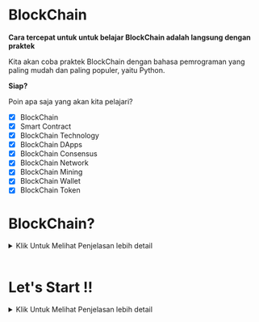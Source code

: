 # BlockChain
**Cara tercepat untuk untuk belajar BlockChain adalah langsung dengan praktek**

Kita akan coba praktek BlockChain dengan bahasa pemrograman yang paling mudah dan paling populer, yaitu Python.

**Siap?**

Poin apa saja yang akan kita pelajari?
- [x] BlockChain
- [x] Smart Contract
- [x] BlockChain Technology
- [x] BlockChain DApps
- [x] BlockChain Consensus
- [x] BlockChain Network
- [x] BlockChain Mining
- [x] BlockChain Wallet
- [x] BlockChain Token

# BlockChain?
<details>
<summary>
    Klik Untuk Melihat Penjelasan lebih detail
</summary>

### Apa itu Blockchain?

BlockChain adalah teknologi buku besar terdistribusi dan terdesentrallisasi yang mencatat transaksi dengan cara yang aman dan transparan. Setiap blok dalam rantai berisi hash kriptografi dari blok sebelumny, stempel waktu, dan data transaksi. Struktur ini memastikan integritas dan ketidakubahan data.

### Fitur Utama Blockchain

- **Desentralisasii** : Data tidak disimpan di lokasi pusat tetapi didistribusikan di seluruh jaringan Komputer.
- **Transparansi** : Semua peserta dalam jaringan dapat melihat transaksi yang tercatat di block chain.
- **Ketidakubahan** : Setelah blok ditambahkan ke blockchain. Tidak dapat diubahh ataupun dihapus.
- **Keamanan** : Penggunaan hash Kriptografi dan mekanisme konsensus membuat BlockChain sangat aman terhadap manipulasi dan penipuan.

### Bagaimana Blockchain Bekerja ?
- **Transaksi** : Pengguna memulai transaksi.
- **Verifikasi** : Transaksi diverifikasi oleh peserta jaringan.
- **Pembuatan Blok** : Setelah diverifikasi, transaksi dikelompokkan dengan transaksi lain ke dalam blok.
- **Konsensus** : Jaringan mencapai konsensus tentang validitas blok.
- **Penambahan Rantai** : Blok ditambahkan ke blockchain, dan transaksi tercatat secara permanen.

### Jenis Blockchain
- **Blockchain Publik** : Terbuka untuk semua orang, tanpa batasan siapa yang dapat berpartisipasi.
- **Blockchain Pribadi** : Terbatas untuk  sekelompok peserta tertentu.
- **Blockchain Konsorsium** : Model hibrida di mana sekelompook organisasi mengontrol jaringan.

### Kasus Penggunaan Blockchain
- **Kriptokurensi** : Bitcoin, Ethereum,  dll.
- **Manajemen Rantai Pasokan** : Pelacakan barang dari asal ke tujuan.
- **Verifikasi Identitas** : Manajemen identitas yang aman dan terdesentralisasi.
- **Sistem Pemungutan Suara** : Proses pemungutan suara yang aman dan transparan.
- **Kontrak Cerdas** : Eksekusi otomatis kontrak berdasarkan kondisi yang telah ditentukan.

### Link untuk lebih detail tentang Crpyto
- [Dokumentasi Python Resmi](https://docs.python.org/3/)
- [Dokumentasi Ethereum](https://ethereum.org/en/developers/docs/)
- [Blockchain di Berkeley](https://blockchain.berkeley.edu/)
- [Kursus Blockchain di Coursera](https://www.coursera.org/courses?query=blockchain)

</details>
<br>

# Let's Start !!

<details>
<summary>
    Klik Untuk Melihat Penjelasan lebih detail
</summary>

<br>

Sebelum itu aku ingin kalian untuk menginstall beberapa library python terlebih dahulu

``pip install Flask `` dan ``pip install requests ``,
``pip install hashlib`` ini dapat kalian install melalui command prompt jika kalian sudah selesai menginstall libraryny, maari kita mulai


## Step 1. Membangun Blockchain

<p>Buka text editor ataupun IDE yang kalian suka, Disini saya memakai Visual Studio Code (VSCode), Buat file baru dengan nama </p>

```blockchain.py``` 

### Perwakilan tentang Blockchain

Kita akan membuat sebuah **Blockchain** class yang konstruktorny membuat daftar kosong awal (untuk menyimpan blockchain) dan kelas lainnya untuk menyimpan transaksi, 
Ini adalah kodingan blueprint untuk class ``blockchain.py`` <br>

```python
class Blockchain(object):
    def __init__(self):
        self.chain = []
        self.current_transactions = []
        
    def new_block(self):
        # Menambahkan sebuah blok baru dan menambahkanny ke rantai
        pass
    
    def new_transaction(self):
        # Menambahkan beberapa transaksi baru ke list transaksi
        pass
    
    @staticmethod
    def hash(block):
        # Hashes a Block
        pass

    @property
    def last_block(self):
        # Returns the last Block in the chain
        pass
```

``Blockchain``
class bertanggung jawab untuk mengontrol rantai, dimana akan menyimpan transaksi dan beberapa metode untuk menambahkan blok baru ke rantai, 

**Seperti apa block itu terlihat sih?**

<p>Setiap blok memiliki indeks, stempel waktu, daftar transaksi , bukti, dan hash dari blok sebelumnya. Berikut ini contoh tampilan satu blok : </p>


```bash
block = {
    'index': 1,
    'timestamp': 1506057125.900785,
    'transactions': [
        {
            'sender': "8527147fe1f5426f9dd545de4b27ee00",
            'recipient': "a77f5cdfa2934df3954a5c7c7da5df1f",
            'amount': 5,
        }
    ],
    'proof': 324984774000,
    'previous_hash': "2cf24dba5fb0a30e26e83b2ac5b9e29e1b161e5c1fa7425e73043362938b9824"
}
```
Pada titik ini, gagasan tentang rantai seharusnya sudah jelas setiap blok baru berisi hash dari blok sebelumny. **Hal ini penting karena hal inilah yang membuat blockchain tidak dapat diubah. :** Jika penyerang merusak Blok sebelumny dalam rantai, maka semua blok berikutnya akan berisi hash yang salah. jadi blockchain tidak dapat diubah.

*Apakah ini masuk akal? jika tidak silahkan untuk kalian pahamin dulu mksduny ide inti dari sistem blockchain ini.*

Kita memerlukan cara untuk menambahkan transaksi ke blok.

``new_transaction()`` method bertanggung jawab untuk hal ini, dan itu cukup mudah

```python
class Blockchain(object):
    ...
    
    def new_transaction(self, sender, recipient, amount):
        """
        Membuat transaksi baru untuk masuk ke blok tambang berikutnya
        :param sender: <str> Alamat Pengirim
        :param recipient: <str> Alamat Penerima
        :param amount: <int> Jumlah
        :return: <int> Indeks blok yang akan menampung transaksi ini
        """

        self.current_transactions.append({
            'sender': sender,
            'recipient': recipient,
            'amount': amount,
        })

        return self.last_block['index'] + 1
```
Setelah ``new_transaction()`` menambahkan transaksi ke dalam daftar, fungsi ini akan mengembalikan indeks blok tempat transaksi akan ditambahkan - yang berikutnya akan ditambang. dan ini akan berguna nantinya , bagi pengguna yang mengirimkan transaksi

### Membuat block baru
Ketika ``Blockchain`` sudah dipakai, kita perlu menyamainya dengan blok genesis - blok tanpa pendahulunya. Kita juga perlu menambahkan bukti ke blok genesis kita yang merupakan hasil penmabangan (atau bukti kerja). Kita akan jelaskan lebih detail lagi nanti

Selain membuat blok genesis di konstruktor , kita juga akan menyempurnakan metodenya.
``new block`` ``new_transaction`` dan ``hash()``

```python
import hashlib
import json
from time import time


class Blockchain(object):
    def __init__(self):
        self.current_transactions = []
        self.chain = []

        # MemBuat Blok Genesis
        self.new_block(previous_hash=1, proof=100)

    def new_block(self, proof, previous_hash=None):
        """
        Buat blok baru di blockchain
        :param proof: <int> Bukti yang diberikan oleh Bukti Algoritma Kerja
        :param previous_hash: (Optional) <str> Hash dari blok sebelumnya
        :return: <dict> Block baru
        """

        block = {
            'index': len(self.chain) + 1,
            'timestamp': time(),
            'transactions': self.current_transactions,
            'proof': proof,
            'previous_hash': previous_hash or self.hash(self.chain[-1]),
        }

        # Menyetel ulang daftar transaksi saat ini
        self.current_transactions = []

        self.chain.append(block)
        return block

    def new_transaction(self, sender, recipient, amount):
        """
        Membuat transaksi baru untuk masuk ke blok tambang berikutnya
        :param sender: <str> Alamat Pengirim
        :param recipient: <str> Alamat Penerima
        :param amount: <int> Jumlah
        :return: <int> Indeks blok yang akan menampung transaksi ini
        """
        self.current_transactions.append({
            'sender': sender,
            'recipient': recipient,
            'amount': amount,
        })

        return self.last_block['index'] + 1

    @property
    def last_block(self):
        return self.chain[-1]

    @staticmethod
    def hash(block):
        """
        Membuat hash SHA-256 dari satu blok
        :param block: <dict> Block
        :return: <str>
        """

        # Kita harus memastikan bahwa kamus itu dipesan, atau kita akan memiliki hash yang tidak konsisten
        block_string = json.dumps(block, sort_keys=True).encode()
        return hashlib.sha256(block_string).hexdigest()
```


Kode di atas adalah metode ``new_transaction`` dalam kelas ``Blockchain``. Metode ini digunakan untuk membuat transaksi baru yang akan dimasukkan ke dalam blok berikutnya yang akan ditambang

### Memahami Bukti Pekerjaan

Algoritma kerja bukti adalah bagaimana blok baru dibuat atau ditambang di blockchain tujuan POW adalah untuk menemukan angka yang memecahkan masalah.Jumlahnya harus sulit ditemukan tetapi mudah diverifikasi oleh siapa pun di netwowrk.Ini adalah ide inti di balik bukti kerja.

Mari kita putuskan bahwa hash dari beberapa integer x dikalikan dengan y lain harus berakhir dengan 0.
``hash(x * y) = ac23dc...0`` dan ini untuk Dan untuk contoh yang disederhanakan ini, mari kita perbaiki
``x = 5``. Implementasikan ini di Python : 

```python
from hashlib import sha256
x = 5
y = 0  #Kita belum tahu apa yang seharusnya ...
while sha256(f'{x*y}'.encode()).hexdigest()[-1] != "0":
    y += 1
print(f'The solution is y = {y}')

```
The solution here is ``y=21`` . Karena, hash yang diproduksi berakhir di 0: 
```
hash(5 * 21) = 1253e9373e...5e3600155e860
```

Dalam Bitcoin, Algoritma Bukti Kerja disebut Hashcash. Dan itu tidak terlalu berbeda dari contoh dasar kita di atas. Ini adalah algoritma yang harus dipecahkan oleh penambang untuk membuat blok baru.Secara umum, kesulitan ditentukan oleh jumlah karakter yang dicari dalam string.Para penambang kemudian dihargai atas solusi mereka dengan menerima koin - dalam transaksi.

Jaringan dapat dengan mudah memverifikasi solusinya.

**Menerapkan bukti dasar kerja**

Mari kita terapkan algoritma serupa untuk blockchain kita .Aturan yang akan kita buat mirip dengan contoh di atas:


```python
import hashlib
import json

from time import time
from uuid import uuid4


class Blockchain(object):
    ...
        
    def proof_of_work(self, last_proof):
        """
        Bukti sederhana dari algoritma kerja:
        - Menemukan sebuah angka  p' sedemikian rupa seperti (pp ') berisi 4 nol terkemuka, di mana p adalah p sebelumnya
         - P adalah bukti sebelumnya, dan p' adalah proo baruf
        :param last_proof: <int>
        :return: <int>
        """

        proof = 0
        while self.valid_proof(last_proof, proof) is False:
            proof += 1

        return proof

    @staticmethod
    def valid_proof(last_proof, proof):
        """
        Memvalidasi bukti: apakah hash (last_proof, bukti) berisi 4 nol terkemuka?
        :param last_proof: <int> Bukti sebelumny
        :param proof: <int> Bukti Setelahny
        :return: <bool> Benar jika benar, salah jika tidak.
        """

        guess = f'{last_proof}{proof}'.encode()
        guess_hash = hashlib.sha256(guess).hexdigest()
        return guess_hash[:4] == "0000"
```

Untuk menyesuaikan kesulitan algoritma, kita dapat memodifikasi jumlah nol terkemuka.Tapi 4 sudah cukup.Anda akan mengetahui bahwa penambahan nol tunggal tunggal membuat perbedaan besar pada waktu yang diperlukan untuk menemukan solusi.

Kelas kita hampir lengkap dan kita siap untuk mulai berinteraksi dengan itu menggunakan permintaan HTTP.

## Step 2: Blockhain sebagai sebuah API

Kita akan membuat tiga metode:
- /transaction/new : untuk membuat transaksi baru ke dalam blok
- /mine : untuk memberi tahu server kita untuk menambang blok baru.
- /chain : untuk mengembalikan nilai blockchain penuh

### Menyetting Flask

**"Server"** Kita akan membentuk satu node di jaringan blockchain ktia .Mari kita buat beberapa kode boilerplate

```python
import hashlib
import json
from textwrap import dedent
from time import time
from uuid import uuid4

from flask import Flask


class Blockchain(object):
    ...


# Instantiate Node kita
app = Flask(__name__)

# Hasilkan alamat unik global untuk node ini
node_identifier = str(uuid4()).replace('-', '')

# Instantiate blockchain
blockchain = Blockchain()


@app.route('/mine', methods=['GET'])
def mine():
    return "We'll mine a new Block"
  
@app.route('/transactions/new', methods=['POST'])
def new_transaction():
    return "We'll add a new transaction"

@app.route('/chain', methods=['GET'])
def full_chain():
    response = {
        'chain': blockchain.chain,
        'length': len(blockchain.chain),
    }
    return jsonify(response), 200

if __name__ == '__main__':
    app.run(host='0.0.0.0', port=5000)
```
Penjelasan singkat tentang apa yang telah kita tambahkan di atas:

Baris 15: Instantiates Node Kita.
Baris 18: Buat nama acak untuk simpul kita.
Baris 21: instantiate 

### Titik akhir transaksi

Seperti inilah permintaan transaksi nantinya. Itu yang dikirim pengguna ke server:

```json
{
 "sender": "my address",
 "recipient": "someone else's address",
 "amount": 5
}
```
Karena kita sudah memiliki metode kelas kita untuk menambahkan transaksi ke blok, sisanya mudah.Mari kita tulis fungsi untuk menambahkan transaksi:

```python
import hashlib
import json
from textwrap import dedent
from time import time
from uuid import uuid4

from flask import Flask, jsonify, request

...

@app.route('/transactions/new', methods=['POST'])
def new_transaction():
    values = request.get_json()

    # Periksa apakah bidang yang diperlukan ada di data postingan
    required = ['sender', 'recipient', 'amount']
    if not all(k in values for k in required):
        return 'Missing values', 400

    # Buat transaksi baru
    index = blockchain.new_transaction(values['sender'], values['recipient'], values['amount'])

    response = {'message': f'Transaction will be added to Block {index}'}
    return jsonify(response), 201
```
*(A method for creating Transactions)*

### Titik akhir penambangan
Titik akhir pertambangan kita adalah tempat keajaiban terjadi.Dan itu mudah. Itu harus melakukan tiga hal:

- Hitung bukti pekerjaan
- Hadiah penambang (AS) dengan menambahkan transaksi yang memberi penambang 1 koin
- Buat blok baru dengan menambahkannya ke rantai

```python
import hashlib
import json

from time import time
from uuid import uuid4

from flask import Flask, jsonify, request
...
@app.route('/mine', methods=['GET'])
def mine():
    # We run the proof of work algorithm to get the next proof...
    last_block = blockchain.last_block
    last_proof = last_block['proof']
    proof = blockchain.proof_of_work(last_proof)

    # We must receive a reward for finding the proof.
    # The sender is "0" to signify that this node has mined a new coin.
    blockchain.new_transaction(
        sender="0",
        recipient=node_identifier,
        amount=1,
    )

    # Forge the new Block by adding it to the chain
    previous_hash = blockchain.hash(last_block)
    block = blockchain.new_block(proof, previous_hash)

    response = {
        'message': "New Block Forged",
        'index': block['index'],
        'transactions': block['transactions'],
        'proof': block['proof'],
        'previous_hash': block['previous_hash'],
    }
    return jsonify(response), 200
```
Perhatikan bahwa penerima blok yang ditambang adalah alamat simpul kita.Dan sebagian besar dari apa yang telah kita lakukan di sini adalah berinteraksi dengan metode di kelas blockchain kita.Pada titik ini, kita selesai, dan dapat mulai berinteraksi dengan blockchain kita

## Step 3 : Berinteraksi dengan blockchain yang telah kita buat

Anda dapat menggunakan CURL atau POSTMAN tua untuk berinteraksi dengan API kita melalui jaringan

Menyalakan server.

```python
python blockchain.py
- Running on http://127.0.0.1:5000/
- And Ctrl + C untuk keluar
```

Struktur Transaksi : 
![alt text](image.png)

Jika kalian tidak memakai Postman, maka kamu bisa gunakan request dengan cURL:

```bash
$ curl -X POST -H "Content-Type: application/json" -d '{
 "sender": "d4ee26eee15148ee92c6cd394edd974e",
 "recipient": "someone-other-address",
 "amount": 5
}' "http://localhost:5000/transactions/new"
```

## Step 4 : Konsensus
Kalian sangat keren, kita sudah memiliki blockchain dasar yang menerima transaksi dan kita untuk menambang blok baru, 
Tetapi seluruh titik blockchain adalah bahwa mereka harus didesentralisasi.Dan mereka terdesentralisasi, bagaimana bisa kita memastikan bahwa mereka semua mencerminkan rantai yang sama?Ini disebut masalah konsensus, dan kita harus melibatkan algoritma konsensus jika kita menginginkan lebih dari satu node di jaringan kita.

### Registering new Nodes
Before we can implement a Consensus Algorithm, we need a way to let a node how about neighbouring nodes on the network. 

<summary>

- nodes/registe

</summary>

Untuk menerima daftar node baru dalam formulir

Untuk mengimplementasikan algoritma konsensus kita, yang menyelesaikan konflik - untuk memastikan sebuah node memiliki rantai yang benar.Kita perlu memodifikasi blok kita

```python
...
from urllib.parse import urlparse
...


class Blockchain(object):
    def __init__(self):
        ...
        self.nodes = set()
        ...

    def register_node(self, address):
        """
        Add a new node to the list of nodes
        :param address: <str> Address of node. Eg. 'http://192.168.0.5:5000'
        :return: None
        """

        parsed_url = urlparse(address)
        self.nodes.add(parsed_url.netloc)
```

*(A Method for adding neighbouring nodes our network)*

Note that we've used a 

```
set()
```

untuk memegang daftar node.Ini adalah cara murah untuk memastikan bahwa penambahan node baru adalah idempoten - artinya tidak peduli berapa kali kita menambahkan node tertentu, tampaknya persis satu.

### Menerapkan algoritma konsensus

Seperti yang disebutkan, konflik adalah ketika satu node memiliki rantai yang berbeda dengan simpul lain.Untuk menyelesaikan ini, kita akan membuat aturan bahwa rantai *valid terpanjang adalah otoritatif *.Dengan kata lain, rantai terpanjang di jaringan adalah * de-facto * satu.Menggunakan algoritma ini, kita mencapai * konsensus * di antara node -node di jaringan kita.

```python
import requests


class Blockchain(object)
    ...
    
    def valid_chain(self, chain):
        """
        Determine if a given blockchain is valid
        :param chain: <list> A blockchain
        :return: <bool> True if valid, False if not
        """

        last_block = chain[0]
        current_index = 1

        while current_index < len(chain):
            block = chain[current_index]
            print(f'{last_block}')
            print(f'{block}')
            print("\n-----------\n")
            # Check that the hash of the block is correct
            if block['previous_hash'] != self.hash(last_block):
                return False

            # Check that the Proof of Work is correct
            if not self.valid_proof(last_block['proof'], block['proof']):
                return False

            last_block = block
            current_index += 1

        return True

    def resolve_conflicts(self):
        """
        This is our Consensus Algorithm, it resolves conflicts
        by replacing our chain with the longest one in the network.
        :return: <bool> True if our chain was replaced, False if not
        """

        neighbours = self.nodes
        new_chain = None

        # We're only looking for chains longer than ours
        max_length = len(self.chain)

        # Grab and verify the chains from all the nodes in our network
        for node in neighbours:
            response = requests.get(f'http://{node}/chain')

            if response.status_code == 200:
                length = response.json()['length']
                chain = response.json()['chain']

                # Check if the length is longer and the chain is valid
                if length > max_length and self.valid_chain(chain):
                    max_length = length
                    new_chain = chain

        # Replace our chain if we discovered a new, valid chain longer than ours
        if new_chain:
            self.chain = new_chain
            return True

        return False
```
The first method, 

```python
valid_chain()
```

bertanggung jawab untuk memeriksa apakah rantai valid dengan melingkarkan melalui setiap blok dan memverifikasi hash dan buktinya.

```python
resolve_conflict()
```

adalah metode yang melingkar melalui semua node tetangga kita, mengunduh rantai mereka dan memverifikasi mereka menggunakan metode di atas. 

Mari kita daftarkan dua titik akhir ke API kita, satu untuk menambahkan node tetangga dan yang lainnya untuk menyelesaikan konflik.


```python
@app.route('/nodes/register', methods=['POST'])
def register_nodes():
    values = request.get_json()

    nodes = values.get('nodes')
    if nodes is None:
        return "Error: Please supply a valid list of nodes", 400

    for node in nodes:
        blockchain.register_node(node)

    response = {
        'message': 'New nodes have been added',
        'total_nodes': list(blockchain.nodes),
    }
    return jsonify(response), 201


@app.route('/nodes/resolve', methods=['GET'])
def consensus():
    replaced = blockchain.resolve_conflicts()

    if replaced:
        response = {
            'message': 'Our chain was replaced',
            'new_chain': blockchain.chain
        }
    else:
        response = {
            'message': 'Our chain is authoritative',
            'chain': blockchain.chain
        }

    return jsonify(response), 200
```

Pada titik ini Kalian dapat mengambil mesin yang berbeda jika kalian suka, dan memutar node yang berbeda di jaringan kalian.Atau proses putaran menggunakan port yang berbeda pada mesin yang sama.Saya memutar simpul lain di mesin saya, pada port yang berbeda, dan mendaftarkannya dengan simpul saya saat ini, dengan demikian.Kami memiliki dua node :

```bash
http://localhost:5000 # Di perangkat yang berbeda juga bisa berbeda
```

and 

```bash
http://localhost:5001 # Di perangkat yang berbeda juga bisa berbeda alamat nya
```
![alt text](image-1.png)


*(Mendaftarkan simpul baru)*

Aku kemudian menambang beberapa blok baru di simpul 2, untuk memastikan rantai lebih panjang, setelah itu, kami menelepon


```bash
GET / Nodes / resolve
```

Pada simpul 1, di mana rantai digantikan oleh algoritma konsensus:

![alt text](image-2.png)

(*Algoritma konsensus di tempat kerja*)

Dan itu berhasil ... kumpulkan beberapa teman untuk membantu menguji blockchain yang kamu buat

Oke mungkin itu saja untuk Teknik dasar dari blockchain yang sangat sangat simpel , kedepanny akan aku buatkan lagi tutorial yang mungkin bermanfaat kedepanny,

Jangan lupa untuk Menambahkan beberapa start ke dalam repository github ku yaa, Oh ya kalo kalian ingin berkontribusi ke dalam project ini kalian bisa langsung menghubungkin lewat email ataupun dm IG, Terimakasih 😊
 




</details>


